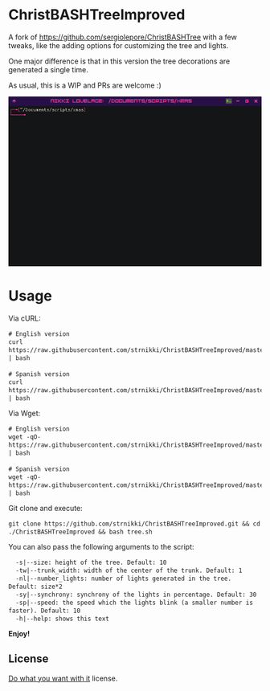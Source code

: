 # ChristBASHTreeImproved

A fork of https://github.com/sergiolepore/ChristBASHTree with a few tweaks, like the adding options for customizing the tree and lights.

One major difference is that in this version the tree decorations are generated a single time. 

As usual, this is a WIP and PRs are welcome :)

![XmasTreeDemo](./tree_demo.gif)

# Usage

Via cURL:

```
# English version
curl https://raw.githubusercontent.com/strnikki/ChristBASHTreeImproved/master/tree.sh | bash

# Spanish version
curl https://raw.githubusercontent.com/strnikki/ChristBASHTreeImproved/master/tree.sh | bash
```

Via Wget:

```
# English version
wget -qO- https://raw.githubusercontent.com/strnikki/ChristBASHTreeImproved/master/tree.sh | bash

# Spanish version
wget -qO- https://raw.githubusercontent.com/strnikki/ChristBASHTreeImproved/master/tree.sh | bash
```

Git clone and execute:

```
git clone https://github.com/strnikki/ChristBASHTreeImproved.git && cd ./ChristBASHTreeImproved && bash tree.sh
```

You can also pass the following arguments to the script:

```
  -s|--size: height of the tree. Default: 10
  -tw|--trunk_width: width of the center of the trunk. Default: 1
  -nl|--number_lights: number of lights generated in the tree. Default: size*2
  -sy|--synchrony: synchrony of the lights in percentage. Default: 30
  -sp|--speed: the speed which the lights blink (a smaller number is faster). Default: 10
  -h|--help: shows this text
```

__Enjoy!__

## License
[Do what you want with it](./LICENSE) license.
